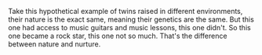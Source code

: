 Take this hypothetical example of twins raised in different environments, their
nature is the exact same, meaning their genetics are the same. But this one had
access to music guitars and music lessons, this one didn't. So this one became
a rock star, this one not so much. That's the difference between nature and
nurture.
